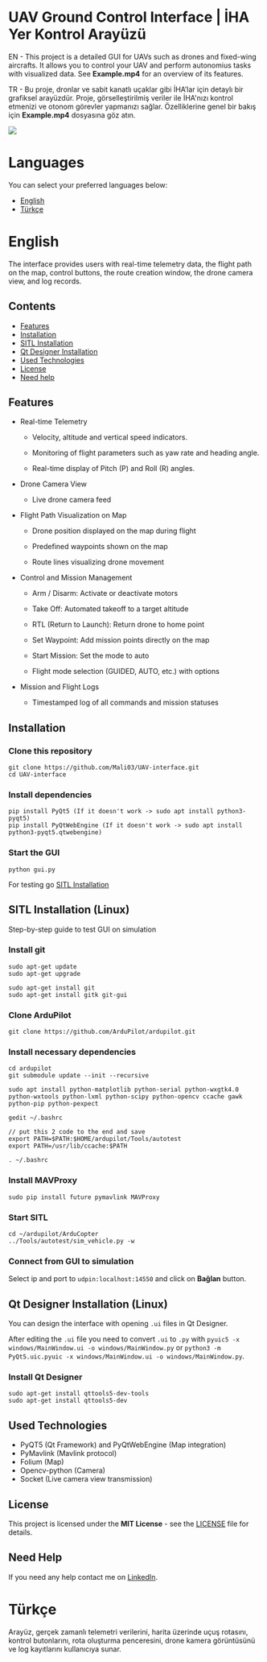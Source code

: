 # UAV Ground Control Interface | İHA Yer Kontrol Arayüzü

EN - This project is a detailed GUI for UAVs such as drones and fixed-wing aircrafts. It allows you to control your UAV and perform autonomius tasks with visualized data. See **Example.mp4** for an overview of its features.

TR - Bu proje, dronlar ve sabit kanatlı uçaklar gibi İHA’lar için detaylı bir grafiksel arayüzdür. Proje, görselleştirilmiş veriler ile İHA'nızı kontrol etmenizi ve otonom görevler yapmanızı sağlar. Özelliklerine genel bir bakış için **Example.mp4** dosyasına göz atın.

![](https://i.imgur.com/suw47kf.jpeg)

# Languages
You can select your preferred languages below:

- [English](#English)
- [Türkçe](#Türkçe)

# English

The interface provides users with real-time telemetry data, the flight path on the map, control buttons, the route creation window, the drone camera view, and log records.

## Contents
- [Features](#features)
- [Installation](#installation)
- [SITL Installation](#sitl-installation-linux)
- [Qt Designer Installation](#qt-designer-installation-linux)
- [Used Technologies](#used-technologies)
- [License](#license)
- [Need help](#need-help)

## Features
- Real-time Telemetry
  - Velocity, altitude and vertical speed indicators.
  
  - Monitoring of flight parameters such as yaw rate and heading angle.
  
  - Real-time display of Pitch (P) and Roll (R) angles.

- Drone Camera View
  - Live drone camera feed

- Flight Path Visualization on Map
  - Drone position displayed on the map during flight

  - Predefined waypoints shown on the map

  - Route lines visualizing drone movement

- Control and Mission Management
  - Arm / Disarm: Activate or deactivate motors

  - Take Off: Automated takeoff to a target altitude

  - RTL (Return to Launch): Return drone to home point

  - Set Waypoint: Add mission points directly on the map

  - Start Mission: Set the mode to auto

  - Flight mode selection (GUIDED, AUTO, etc.) with options
 
- Mission and Flight Logs

  - Timestamped log of all commands and mission statuses

## Installation
### Clone this repository
```
git clone https://github.com/Mali03/UAV-interface.git
cd UAV-interface
```

### Install dependencies
```
pip install PyQt5 (If it doesn't work -> sudo apt install python3-pyqt5)
pip install PyQtWebEngine (If it doesn't work -> sudo apt install python3-pyqt5.qtwebengine)
```

### Start the GUI
```
python gui.py
```

For testing go [SITL Installation](#sitl-installation-linux)

## SITL Installation (Linux)

Step-by-step guide to test GUI on simulation

### Install git
```
sudo apt-get update
sudo apt-get upgrade

sudo apt-get install git
sudo apt-get install gitk git-gui
```
### Clone ArduPilot 
```
git clone https://github.com/ArduPilot/ardupilot.git
```
### Install necessary dependencies
```
cd ardupilot
git submodule update --init --recursive

sudo apt install python-matplotlib python-serial python-wxgtk4.0 python-wxtools python-lxml python-scipy python-opencv ccache gawk python-pip python-pexpect

gedit ~/.bashrc

// put this 2 code to the end and save
export PATH=$PATH:$HOME/ardupilot/Tools/autotest
export PATH=/usr/lib/ccache:$PATH

. ~/.bashrc
```
### Install MAVProxy
```
sudo pip install future pymavlink MAVProxy
```
### Start SITL
```
cd ~/ardupilot/ArduCopter
../Tools/autotest/sim_vehicle.py -w
```

### Connect from GUI to simulation
Select ip and port to `udpin:localhost:14550` and click on **Bağlan** button.

## Qt Designer Installation (Linux)
You can design the interface with opening `.ui` files in Qt Designer.

After editing the `.ui` file you need to convert `.ui` to `.py` with `pyuic5 -x windows/MainWindow.ui -o windows/MainWindow.py` or `python3 -m PyQt5.uic.pyuic -x windows/MainWindow.ui -o windows/MainWindow.py`.

### Install Qt Designer
```
sudo apt-get install qttools5-dev-tools
sudo apt-get install qttools5-dev
```

## Used Technologies
- PyQT5 (Qt Framework) and PyQtWebEngine (Map integration)
- PyMavlink (Mavlink protocol)
- Folium (Map)
- Opencv-python (Camera)
- Socket (Live camera view transmission)

## License
This project is licensed under the **MIT License** - see the [LICENSE](https://github.com/Mali03/UAV-interface/blob/main/LICENSE) file for details.

## Need Help
If you need any help contact me on [LinkedIn](https://www.linkedin.com/in/mali03/).

# Türkçe

Arayüz, gerçek zamanlı telemetri verilerini, harita üzerinde uçuş rotasını, kontrol butonlarını, rota oluşturma penceresini, drone kamera görüntüsünü ve log kayıtlarını kullanıcıya sunar.
